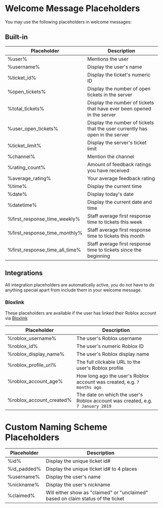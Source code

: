 # Welcome Message Placeholders
You may use the following placeholders in welcome messages:

## Built-in
|Placeholder|Description |
|--|--|
| %user% | Mentions the user |
| %username% | Display the user's name |
| %ticket_id% | Display the ticket's numeric ID |
| %open_tickets% | Display the number of open tickets in the server |
| %total_tickets% | Display the number of tickets that have ever been opened in the server |
| %user_open_tickets% | Display the number of tickets that the user currently has open in the server |
| %ticket_limit% | Display the server's ticket limit   |
| %channel% | Mention the channel |
| %rating_count% | Amount of feedback ratings you have received |
| %average_rating% | Your average feedback rating |
| %time% | Display the current time |
| %date% | Display today's date |
| %datetime% | Display the current date and time |
| %first_response_time_weekly% | Staff average first response time to tickets this week |
| %first_response_time_monthly% | Staff average first response time to tickets this month |
| %first_response_time_all_time% | Staff average first response time to tickets since the beginning |

## Integrations
All integration placeholders are automatically active, you do not have to do anything special apart from include them in your welcome message.

### Bloxlink
These placeholders are available if the user has linked their Roblox account via [Bloxlink](https://blox.link)

|Placeholder|Description |
|--|--|
| %roblox_username% | The user's Roblox username |
| %roblox_id% | The user's numeric Roblox ID |
| %roblox_display_name% | The user's Roblox display name |
| %roblox_profile_url% | The full clickable URL to the user's Roblox profile |
| %roblox_account_age% | How long ago the user's Roblox account was created, e.g. `7 months ago` |
| %roblox_account_created% | The date on which the user's Roblox account was created, e.g. `7 January 2019` |

# Custom Naming Scheme Placeholders

|Placeholder|Description|
|--|--|
| %id% | Display the unique ticket id# |
| %id_padded% | Display the unique ticket id# to 4 places |
| %username% | Display the user's name |
| %nickname% | Display the user's nickname |
| %claimed% | Will either show as "claimed" or "unclaimed" based on claim status of the ticket |
